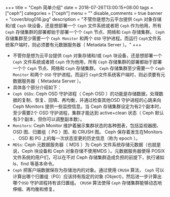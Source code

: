 +++
title = "Ceph 简单介绍"
date = 2018-07-26T13:00:15+08:00
tags = ["ceph"]
categories = ["ceph"]
menu = ""
disable_comments = true
banner = "cover/blog016.jpg"
description = "不管你是想为云平台提供 `Ceph` 对象存储和/或 `Ceph` 块设备，还是想部署一个 `Ceph` 文件系统或者把 `Ceph` 作为他用，所有 `Ceph` 存储集群的部署都始于部署一个个 `Ceph` 节点、网络和 `Ceph` 存储集群。  `Ceph` 存储集群至少需要一个 `Ceph Monitor` 和两个 `OSD` 守护进程。而运行 `Ceph`文件系统客户端时，则必须要有元数据服务器（ Metadata Server ）。"
+++

- 不管你是想为云平台提供 `Ceph` 对象存储和/或 `Ceph` 块设备，还是想部署一个 `Ceph` 文件系统或者把 `Ceph` 作为他用，所有 `Ceph` 存储集群的部署都始于部署一个个 `Ceph` 节点、网络和 `Ceph` 存储集群。  `Ceph` 存储集群至少需要一个 `Ceph Monitor` 和两个 `OSD` 守护进程。而运行 `Ceph`文件系统客户端时，则必须要有元数据服务器（ Metadata Server ）。
- 具体各个部分介绍如下：
- `Ceph OSDs`: Ceph OSD 守护进程（ Ceph OSD ）的功能是存储数据，处理数据的复制、恢复、回填、再均衡，并通过检查其他OSD 守护进程的心跳来向 Ceph Monitors 提供一些监控信息。当 Ceph 存储集群设定为有2个副本时，至少需要2个 OSD 守护进程，集群才能达到 active+clean 状态（ Ceph 默认有3个副本，但你可以调整副本数）。
- `Monitors`: Ceph Monitor 维护着展示集群状态的各种图表，包括监视器图、 OSD 图、归置组（ PG ）图、和 CRUSH 图。 Ceph 保存着发生在Monitors 、 OSD 和 PG 上的每一次状态变更的历史信息（称为 epoch ）。
- `MDSs`: Ceph 元数据服务器（ MDS ）为 Ceph 文件系统存储元数据（也就是说，Ceph 块设备和 Ceph 对象存储不使用MDS ）。元数据服务器使得 POSIX 文件系统的用户们，可以在不对 Ceph 存储集群造成负担的前提下，执行诸如 ls、find 等基本命令。
- `Ceph` 把客户端数据保存为存储池内的对象。通过使用 `CRUSH` 算法， `Ceph` 可以计算出哪个归置组（PG）应该持有指定的对象 (Object)，然后进一步计算出哪个`OSD` 守护进程持有该归置组。 `CRUSH` 算法使得 `Ceph` 存储集群能够动态地伸缩、再均衡和修复。
